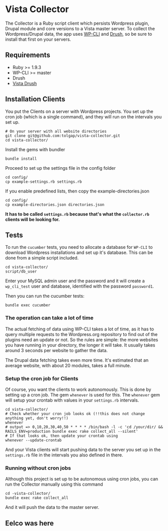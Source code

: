 # Vista Collector
The Collector is a Ruby script client which persists Wordpress plugin, Drupal module and core versions to a Vista master server.
To collect the Wordpress/Drupal data, the app uses [WP-CLI](https://github.com/wp-cli/wp-cli) and [Drush](https://www.drupal.org/project/drush), so be sure to install that first on your servers.

## Requirements

* Ruby >= 1.9.3
* WP-CLI >= master
* Drush
* [Vista Drush](https://github.com/tolgap/drush-vista)

## Installation Clients
You put the Clients on a server with Wordpress projects. You set up the cron job (which is a single command), and they will run on the intervals you set up.

    # On your server with all website directories
    git clone git@github.com:tolgap/vista-collector.git
    cd vista-collector/

Install the gems with bundler

    bundle install

Proceed to set up the settings file in the config folder

    cd config/
    cp example-settings.rb settings.rb
    
If you enable predefined lists, then copy the example-directories.json

    cd config/
    cp example-directories.json directories.json

**It has to be called `settings.rb` because that's what the `collector.rb` clients will be looking for.**

## Tests
To run the `cucumber` tests, you need to allocate a database for `WP-CLI` to download Wordpress installations and set up it's database. This can be done from a simple script included.

    cd vista-collector/
    script/db_user

Enter your MySQL admin user and the password and it will create a `wp_cli_test` user and database, identified with the password `password1`.

Then you can run the cucumber tests:

    bundle exec cucumber

### The operation can take a lot of time
The actual fetching of data using WP-CLI takes a lot of time, as it has to query multiple requests to the Wordpress.org repository to find out of the plugins need an update or not. So the rules are simple: the more websites you have running in your directory, the longer it will take. It usually takes around 3 seconds per website to gather the data.

The Drupal data fetching takes even more time. It's estimated that an average website, with about 20 modules, takes a full minute.

### Setup the cron job for Clients
Of course, you want the clients to work autonomously. This is done by setting up a cron job. The gem `whenever` is used for this. The `whenever` gem will setup your crontab with values in your `settings.rb` intervals.

    cd vista-collector/
    # Check whether your cron job looks ok (!!this does not change anything yet, don't worry!!)
    whenever
    # output => 0,10,20,30,40,50 * * * * /bin/bash -l -c 'cd /your/dir/ && RAILS_ENV=production bundle exec rake collect_all --silent'
    # If that looks ok, then update your crontab using
    whenever --update-crontab

And your Vista clients will start pushing data to the server you set up in the `settings.rb` file in the intervals you also defined in there.

### Running without cron jobs
Although this project is set up to be autonomous using cron jobs, you can run the Collector manually using this command

    cd -vista-collector/
    bundle exec rake collect_all

And it will push the data to the master server.

## Eelco was here
